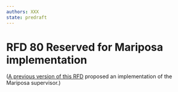 ```yaml
---
authors: XXX
state: predraft
---
```


# RFD 80 Reserved for Mariposa implementation

([A previous version of this RFD](https://github.com/joyent/rfd/blob/202cf25b03d5df70621a5f466dc649c64fc0bd3c/rfd/0080/README.md) proposed an implementation of the Mariposa supervisor.)